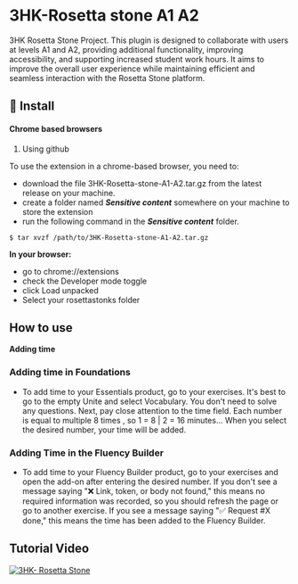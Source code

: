 # 3HK-Rosetta stone A1 A2
  3HK Rosetta Stone Project. This plugin is designed to collaborate with users at levels A1 and A2, providing additional functionality, improving accessibility, and supporting increased student work hours. It aims to improve the overall user experience while maintaining efficient and seamless interaction with the Rosetta Stone platform.
## 📌 Install 

#### Chrome based browsers

1.    Using github

To use the extension in a chrome-based browser, you need to:

   * download the file 3HK-Rosetta-stone-A1-A2.tar.gz from the latest release on your machine.
   * create a folder named *__Sensitive content__* somewhere on your machine to store the extension
   * run the following command in the *__Sensitive content__* folder.
```
$ tar xvzf /path/to/3HK-Rosetta-stone-A1-A2.tar.gz
```


**In your browser:**

  *  go to chrome://extensions
  *  check the Developer mode toggle
  *  click Load unpacked
  *  Select your rosettastonks folder



## How to use

 **Adding time**
 
### Adding time in Foundations

* To add time to your Essentials product, go to your exercises. It's best to go to the empty Unite and select Vocabulary. You don't need to solve any questions. Next, pay close attention to the time field.
Each number is equal to multiple 8 times , so 1 = 8 | 2 = 16 minutes...
When you select the desired number, your time will be added.

### Adding Time in the Fluency Builder

* To add time to your Fluency Builder product, go to your exercises and open the add-on after entering the desired number. If you don't see a message saying "❌ Link, token, or body not found," this means no required information was recorded, so you should refresh the page or go to another exercise. If you see a message saying "✅ Request #X done," this means the time has been added to the Fluency Builder.

## Tutorial Video 
[![3HK- Rosetta Stone](https://user-images.githubusercontent.com/47686437/168548113-b3cd4206-3281-445b-b7c6-bc0a3251293d.png)](https://www.youtube.com/)
